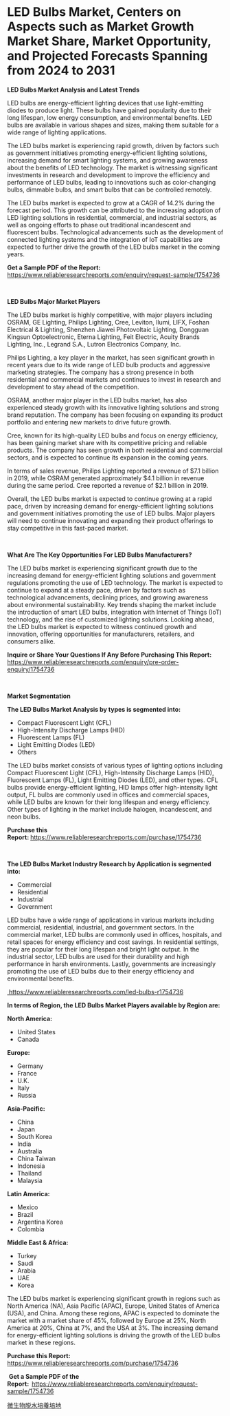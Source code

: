 <p><h1>LED Bulbs Market, Centers on Aspects such as Market Growth Market Share, Market Opportunity, and Projected Forecasts Spanning from 2024 to 2031</h1></p><p><strong>LED Bulbs Market Analysis and Latest Trends</strong></p>
<p><p>LED bulbs are energy-efficient lighting devices that use light-emitting diodes to produce light. These bulbs have gained popularity due to their long lifespan, low energy consumption, and environmental benefits. LED bulbs are available in various shapes and sizes, making them suitable for a wide range of lighting applications.</p><p>The LED bulbs market is experiencing rapid growth, driven by factors such as government initiatives promoting energy-efficient lighting solutions, increasing demand for smart lighting systems, and growing awareness about the benefits of LED technology. The market is witnessing significant investments in research and development to improve the efficiency and performance of LED bulbs, leading to innovations such as color-changing bulbs, dimmable bulbs, and smart bulbs that can be controlled remotely.</p><p>The LED bulbs market is expected to grow at a CAGR of 14.2% during the forecast period. This growth can be attributed to the increasing adoption of LED lighting solutions in residential, commercial, and industrial sectors, as well as ongoing efforts to phase out traditional incandescent and fluorescent bulbs. Technological advancements such as the development of connected lighting systems and the integration of IoT capabilities are expected to further drive the growth of the LED bulbs market in the coming years.</p></p>
<p><strong>Get a Sample PDF of the Report:&nbsp;</strong> <a href="https://www.reliableresearchreports.com/enquiry/request-sample/1754736">https://www.reliableresearchreports.com/enquiry/request-sample/1754736</a></p>
<p>&nbsp;</p>
<p><strong>LED Bulbs Major Market Players</strong></p>
<p><p>The LED bulbs market is highly competitive, with major players including OSRAM, GE Lighting, Philips Lighting, Cree, Leviton, Ilumi, LIFX, Foshan Electrical & Lighting, Shenzhen Jiawei Photovoltaic Lighting, Dongguan Kingsun Optoelectronic, Eterna Lighting, Feit Electric, Acuity Brands Lighting, Inc., Legrand S.A., Lutron Electronics Company, Inc. </p><p>Philips Lighting, a key player in the market, has seen significant growth in recent years due to its wide range of LED bulb products and aggressive marketing strategies. The company has a strong presence in both residential and commercial markets and continues to invest in research and development to stay ahead of the competition.</p><p>OSRAM, another major player in the LED bulbs market, has also experienced steady growth with its innovative lighting solutions and strong brand reputation. The company has been focusing on expanding its product portfolio and entering new markets to drive future growth.</p><p>Cree, known for its high-quality LED bulbs and focus on energy efficiency, has been gaining market share with its competitive pricing and reliable products. The company has seen growth in both residential and commercial sectors, and is expected to continue its expansion in the coming years.</p><p>In terms of sales revenue, Philips Lighting reported a revenue of $7.1 billion in 2019, while OSRAM generated approximately $4.1 billion in revenue during the same period. Cree reported a revenue of $2.1 billion in 2019.</p><p>Overall, the LED bulbs market is expected to continue growing at a rapid pace, driven by increasing demand for energy-efficient lighting solutions and government initiatives promoting the use of LED bulbs. Major players will need to continue innovating and expanding their product offerings to stay competitive in this fast-paced market.</p></p>
<p>&nbsp;</p>
<p><strong>What Are The Key Opportunities For LED Bulbs Manufacturers?</strong></p>
<p><p>The LED bulbs market is experiencing significant growth due to the increasing demand for energy-efficient lighting solutions and government regulations promoting the use of LED technology. The market is expected to continue to expand at a steady pace, driven by factors such as technological advancements, declining prices, and growing awareness about environmental sustainability. Key trends shaping the market include the introduction of smart LED bulbs, integration with Internet of Things (IoT) technology, and the rise of customized lighting solutions. Looking ahead, the LED bulbs market is expected to witness continued growth and innovation, offering opportunities for manufacturers, retailers, and consumers alike.</p></p>
<p><strong>Inquire or Share Your Questions If Any Before Purchasing This Report:</strong> <a href="https://www.reliableresearchreports.com/enquiry/pre-order-enquiry/1754736">https://www.reliableresearchreports.com/enquiry/pre-order-enquiry/1754736</a></p>
<p>&nbsp;</p>
<p><strong>Market Segmentation</strong></p>
<p><strong>The LED Bulbs Market Analysis by types is segmented into:</strong></p>
<p><ul><li>Compact Fluorescent Light (CFL)</li><li>High-Intensity Discharge Lamps (HID)</li><li>Fluorescent Lamps (FL)</li><li>Light Emitting Diodes (LED)</li><li>Others</li></ul></p>
<p><p>The LED bulbs market consists of various types of lighting options including Compact Fluorescent Light (CFL), High-Intensity Discharge Lamps (HID), Fluorescent Lamps (FL), Light Emitting Diodes (LED), and other types. CFL bulbs provide energy-efficient lighting, HID lamps offer high-intensity light output, FL bulbs are commonly used in offices and commercial spaces, while LED bulbs are known for their long lifespan and energy efficiency. Other types of lighting in the market include halogen, incandescent, and neon bulbs.</p></p>
<p><strong>Purchase this Report:&nbsp;</strong><a href="https://www.reliableresearchreports.com/purchase/1754736">https://www.reliableresearchreports.com/purchase/1754736</a></p>
<p>&nbsp;</p>
<p><strong>The LED Bulbs Market Industry Research by Application is segmented into:</strong></p>
<p><ul><li>Commercial</li><li>Residential</li><li>Industrial</li><li>Government</li></ul></p>
<p><p>LED bulbs have a wide range of applications in various markets including commercial, residential, industrial, and government sectors. In the commercial market, LED bulbs are commonly used in offices, hospitals, and retail spaces for energy efficiency and cost savings. In residential settings, they are popular for their long lifespan and bright light output. In the industrial sector, LED bulbs are used for their durability and high performance in harsh environments. Lastly, governments are increasingly promoting the use of LED bulbs due to their energy efficiency and environmental benefits.</p></p>
<p><a href="https://www.reliableresearchreports.com/led-bulbs-r1754736">&nbsp;https://www.reliableresearchreports.com/led-bulbs-r1754736</a></p>
<p><strong>In terms of Region, the LED Bulbs Market Players available by Region are:</strong></p>
<p>
    <p> <strong> North America: </strong>
        <ul>
            <li>United States</li>
            <li>Canada</li>
        </ul>
        </p> 
    <p> <strong> Europe: </strong>
        <ul>
            <li>Germany</li>
            <li>France</li>
            <li>U.K.</li>
            <li>Italy</li>
            <li>Russia</li>
        </ul>
        </p> 
    <p> <strong> Asia-Pacific: </strong>
        <ul>
            <li>China</li>
            <li>Japan</li>
            <li>South Korea</li>
            <li>India</li>
            <li>Australia</li>
            <li>China Taiwan</li>
            <li>Indonesia</li>
            <li>Thailand</li>
            <li>Malaysia</li>
        </ul>
        </p> 
    <p> <strong> Latin America: </strong>
        <ul>
            <li>Mexico</li>
            <li>Brazil</li>
            <li>Argentina Korea</li>
            <li>Colombia</li>
        </ul>
        </p> 
    <p> <strong> Middle East & Africa: </strong>
        <ul>
            <li>Turkey</li>
            <li>Saudi</li>
            <li>Arabia</li>
            <li>UAE</li>
            <li>Korea</li>
        </ul>
    </p>
    </p>
<p><p>The LED bulbs market is experiencing significant growth in regions such as North America (NA), Asia Pacific (APAC), Europe, United States of America (USA), and China. Among these regions, APAC is expected to dominate the market with a market share of 45%, followed by Europe at 25%, North America at 20%, China at 7%, and the USA at 3%. The increasing demand for energy-efficient lighting solutions is driving the growth of the LED bulbs market in these regions.</p></p>
<p><strong>Purchase this Report: </strong><a href="https://www.reliableresearchreports.com/purchase/1754736">https://www.reliableresearchreports.com/purchase/1754736</a></p>
<p>&nbsp;<strong>Get a Sample PDF of the Report:&nbsp;&nbsp;</strong><a href="https://www.reliableresearchreports.com/enquiry/request-sample/1754736">https://www.reliableresearchreports.com/enquiry/request-sample/1754736</a></p>
<p><strong></strong></p>
<p><p><a href="https://github.com/nemesis2824/Market-Research-Report-List-2/blob/main/9431780141803.md">微生物脱水培養培地</a></p></p>